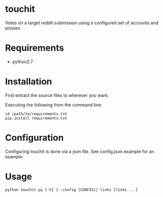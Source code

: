 touchit
=======

Votes on a target reddit submission using a configured set of accounts and proxies

# Requirements
* python2.7

# Installation
First extract the source files to wherever you want.
 
Executing the following from the command line:
```
cd /path/to/requirements.txt
pip install requirements.txt
```

# Configuration
Configuring touchit is done via a json file. See config.json.example for an example.


# Usage
```
python touchit.py [-h] [--config [CONFIG]] links [links ...]

```
